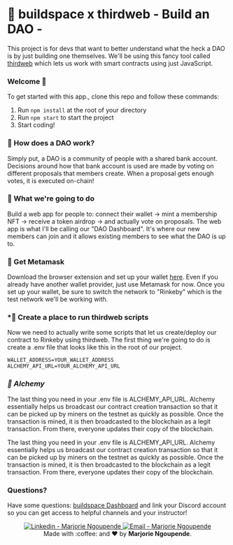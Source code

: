 # 🦄 buildspace x thirdweb - Build an DAO -
This project is for devs that want to better understand what the heck a DAO is by just building one themselves.
We'll be using this fancy tool called [thirdweb](https://thirdweb.com/?utm_source=buildspace) which lets us work with smart contracts using just JavaScript.

### **Welcome 👋**
To get started with this app., clone this repo and follow these commands:

1. Run `npm install` at the root of your directory
2. Run `npm start` to start the project
3. Start coding!

### **👻 How does a DAO work?**
Simply put, a DAO is a community of people with a shared bank account. Decisions around how that bank account is used are made by voting on different proposals that members create. When a proposal gets enough votes, it is executed on-chain!

### **💎 What we're going to do**
Build a web app for people to: connect their wallet → mint a membership NFT → receive a token airdrop → and actually vote on proposals. The web app is what I'll be calling our "DAO Dashboard". It's where our new members can join and it allows existing members to see what the DAO is up to.

### **🦊 Get Metamask**
Download the browser extension and set up your wallet [here](https://metamask.io/download/). Even if you already have another wallet provider, just use Metamask for now.
Once you set up your wallet, be sure to switch the network to "Rinkeby" which is the test network we'll be working with.

### ***📝 Create a place to run thirdweb scripts**
Now we need to actually write some scripts that let us create/deploy our contract to Rinkeby using thirdweb. The first thing we're going to do is create a .env file that looks like this in the root of our project.
```PRIVATE_KEY=YOUR_PRIVATE_KEY_HERE
WALLET_ADDRESS=YOUR_WALLET_ADDRESS
ALCHEMY_API_URL=YOUR_ALCHEMY_API_URL
```
### ***🚀 Alchemy***
The last thing you need in your .env file is ALCHEMY_API_URL.
Alchemy essentially helps us broadcast our contract creation transaction so that it can be picked up by miners on the testnet as quickly as possible. Once the transaction is mined, it is then broadcasted to the blockchain as a legit transaction. From there, everyone updates their copy of the blockchain.

The last thing you need in your .env file is ALCHEMY_API_URL.
Alchemy essentially helps us broadcast our contract creation transaction so that it can be picked up by miners on the testnet as quickly as possible. Once the transaction is mined, it is then broadcasted to the blockchain as a legit transaction. From there, everyone updates their copy of the blockchain.

### **Questions?**
Have some questions: [buildspace Dashboard](https://app.buildspace.so/projects/COb520aae3-7925-42f4-a5e7-eaf718933766) and link your Discord account so you can get access to helpful channels and your instructor!

<p align="center">
<a href="https://www.linkedin.com/in/marjorie-ngoupende-dev/" target="_blank" >
  <img alt="Linkedin - Marjorie Ngoupende" src="https://img.shields.io/badge/Linkedin--%23F8952D?style=social&logo=linkedin">
</a>
<a href="mailto:marjorie.ngoupende@gmail.com" target="_blank" >
  <img alt="Email - Marjorie Ngoupende" src="https://img.shields.io/badge/Email--%23F8952D?style=social&logo=gmail">
</a> 
<br/>
  Made with :coffee: and ❤️ by <b>Marjorie Ngoupende</b>.
<p/>
